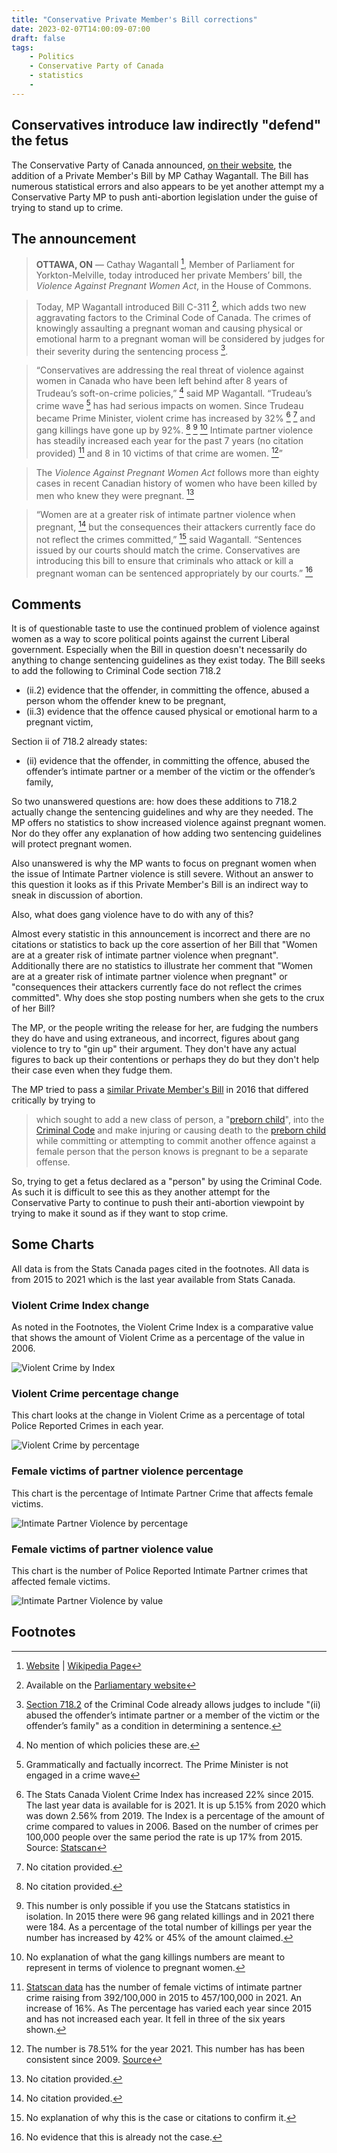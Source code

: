 ```yaml
---
title: "Conservative Private Member's Bill corrections"
date: 2023-02-07T14:00:09-07:00
draft: false
tags:
    - Politics
    - Conservative Party of Canada
    - statistics
    - 
---
```


## Conservatives introduce law indirectly "defend" the fetus

The Conservative Party of Canada announced, [on their website](https://www.conservative.ca/conservatives-introduce-law-to-protect-vulnerable-women/), the addition of a Private Member's Bill by MP Cathay Wagantall.  The Bill has numerous statistical errors and also appears to be yet another attempt my a Conservative Party MP to push anti-abortion legislation under the guise of trying to stand up to crime. 

## The announcement

> **OTTAWA, ON** — Cathay Wagantall [^1], Member of Parliament for Yorkton-Melville, today introduced her private Members’ bill, the _Violence Against Pregnant Women Act_, in the House of Commons.

> Today, MP Wagantall introduced Bill C-311 [^2], which adds two new aggravating factors to the Criminal Code of Canada. The crimes of knowingly assaulting a pregnant woman and causing physical or emotional harm to a pregnant woman will be considered by judges for their severity during the sentencing process [^3].

> “Conservatives are addressing the real threat of violence against women in Canada who have been left behind after 8 years of Trudeau’s soft-on-crime policies,” [^a] said MP Wagantall. “Trudeau’s crime wave [^b] has had serious impacts on women. Since Trudeau became Prime Minister, violent crime has increased by 32% [^4] [^4b] and gang killings have gone up by 92%. [^4c] [^5] [^6] Intimate partner violence has steadily increased each year for the past 7 years (no citation provided) [^7] and 8 in 10 victims of that crime are women. [^8]”

> The _Violence Against Pregnant Women Act_ follows more than eighty cases in recent Canadian history of women who have been killed by men who knew they were pregnant. [^4d]

> “Women are at a greater risk of intimate partner violence when pregnant, [^4e] but the consequences their attackers currently face do not reflect the crimes committed,” [^9] said Wagantall. “Sentences issued by our courts should match the crime. Conservatives are introducing this bill to ensure that criminals who attack or kill a pregnant woman can be sentenced appropriately by our courts.” [^10]

## Comments

It is of questionable taste to use the continued problem of violence against women as a way to score political points against the current Liberal government. Especially when the Bill in question doesn't necessarily do anything to change sentencing guidelines as they exist today. The Bill seeks to add the following to Criminal Code section 718.2

- (ii.‍2) evidence that the offender, in committing the offence, abused a person whom the offender knew to be pregnant,
- (ii.‍3) evidence that the offence caused physical or emotional harm to a pregnant victim,

Section ii of 718.2 already states:

- (ii) evidence that the offender, in committing the offence, abused the offender’s intimate partner or a member of the victim or the offender’s family,

So two unanswered questions are: how does these additions to 718.2 actually change the sentencing guidelines and why are they needed. The MP offers no statistics to show increased violence against pregnant women. Nor do they offer any explanation of how adding two sentencing guidelines will protect pregnant women.

Also unanswered is why the MP wants to focus on pregnant women when the issue of Intimate Partner violence is still severe. Without an answer to this question it looks as if this Private Member's Bill is an indirect way to sneak in discussion of abortion. 

Also, what does gang violence have to do with any of this?

Almost every statistic in this announcement is incorrect and there are no citations or statistics to back up the core assertion of her Bill that "Women are at a greater risk of intimate partner violence when pregnant". Additionally there are no statistics to illustrate her comment that "Women are at a greater risk of intimate partner violence when pregnant" or "consequences their attackers currently face do not reflect the crimes committed". Why does she stop posting numbers when she gets to the crux of her Bill?

The MP, or the people writing the release for her, are fudging the numbers they do have and using extraneous, and incorrect, figures about gang violence to try to "gin up" their argument. They don't have any actual figures to back up their contentions or perhaps they do but they don't help their case even when they fudge them.

The MP tried to pass a [similar Private Member's Bill](https://parl.ca/DocumentViewer/en/42-1/bill/C-225/first-reading) in 2016 that differed critically by trying to 

> which sought to add a new class of person, a "[preborn child](https://en.wikipedia.org/wiki/Fetus "Fetus")", into the [Criminal Code](https://en.wikipedia.org/wiki/Criminal_Code_(Canada) "Criminal Code (Canada)") and make injuring or causing death to the [preborn child](https://en.wikipedia.org/wiki/Fetus "Fetus") while committing or attempting to commit another offence against a female person that the person knows is pregnant to be a separate offense.

So, trying to get a fetus declared as a "person" by using the Criminal Code. As such it is difficult to see this as they another attempt for the Conservative Party to continue to push their anti-abortion viewpoint by trying to make it sound as if they want to stop crime.  

## Some Charts
All data is from the Stats Canada pages cited in the footnotes. All data is from 2015 to 2021 which is the last year available from Stats Canada.  

### Violent Crime Index change

As noted in the Footnotes, the Violent Crime Index is a comparative value that shows the amount of Violent Crime as a percentage of the value in 2006.

![Violent Crime by Index](/images/violent_crime_index.jpg)

### Violent Crime percentage change

This chart looks at the change in Violent Crime as a percentage of total Police Reported Crimes in each year. 

![Violent Crime by percentage](/images/violent_crime_percent.jpg)

### Female victims of partner violence percentage

This chart is the percentage of Intimate Partner Crime that affects female victims.

![Intimate Partner Violence by percentage](/images/IPV_percent.jpg)

### Female victims of partner violence value

This chart is the number of Police Reported Intimate Partner crimes that affected female victims.

![Intimate Partner Violence by value](/images/IPV_number.jpg)

## Footnotes

[^1]: [Website](https://www.cathaywagantall.ca) | [Wikipedia Page](https://en.wikipedia.org/wiki/Cathay_Wagantall)
[^2]: Available on the [Parliamentary website](https://www.parl.ca/DocumentViewer/en/44-1/bill/C-311/first-reading)
[^3]: [Section 718.2](https://laws-lois.justice.gc.ca/eng/acts/C-46/section-718.2.html) of the Criminal Code already allows judges to include "(ii) abused the offender’s intimate partner or a member of the victim or the offender’s family" as a condition in determining a sentence. 
[^a]: No mention of which policies these are.
[^b]: Grammatically and factually incorrect. The Prime Minister is not engaged in a crime wave
[^4]: The Stats Canada Violent Crime Index has increased 22% since 2015. The last year data is available for is 2021. It is up 5.15% from 2020 which was down 2.56% from 2019. The Index is a percentage of the amount of crime compared to values in 2006. Based on the number of crimes per 100,000 people over the same period the rate is up 17% from 2015. Source: [Statscan](https://www150.statcan.gc.ca/n1/pub/85-002-x/2022001/article/00013-eng.htm)
[^4b]: No citation provided.
[^4c]: No citation provided.
[^4d]: No citation provided.
[^4e]: No citation provided.
[^5]: This number is only possible if you use the Statcans statistics in isolation. In 2015 there were 96 gang related killings and in 2021 there were 184. As a percentage of the total number of killings per year the number has increased by 42% or 45% of the amount claimed. 
[^6]: No explanation of what the gang killings numbers are meant to represent in terms of violence to pregnant women.
[^7]: [Statscan data](https://www150.statcan.gc.ca/n1/daily-quotidien/221019/cg-c001-eng.htm) has the number of female victims of intimate partner crime raising from 392/100,000 in 2015 to 457/100,000 in 2021. An increase of 16%. As The percentage has varied each year since 2015 and has not increased each year. It fell in three of the six years shown. 
[^8]: The number is 78.51% for the year 2021. This number has has been consistent since 2009. [Source](https://www150.statcan.gc.ca/n1/daily-quotidien/221019/cg-c001-eng.htm)
[^9]: No explanation of why this is the case or citations to confirm it.
[^10]: No evidence that this is already not the case.

